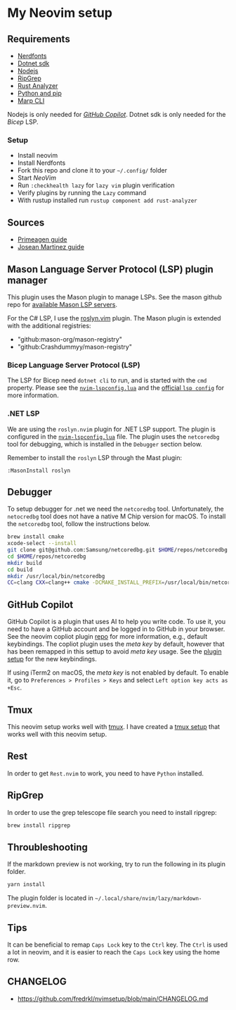 # My Neovim setup

## Requirements

- [Nerdfonts](https://www.nerdfonts.com/font-downloads)
- [Dotnet sdk](https://dotnet.microsoft.com/en-us/download/visual-studio-sdks)
- [Nodejs](https://nodejs.org/en/download/)
- [RipGrep](https://github.com/BurntSushi/ripgrep)
- [Rust Analyzer](https://rust-analyzer.github.io/manual.html)
- [Python and pip](https://www.python.org/downloads/)
- [Marp CLI](https://github.com/marp-team/marp-cli)

Nodejs is only needed for [_GitHub
Copilot_](https://github.com/features/copilot). Dotnet sdk is only needed for
the _Bicep_ LSP.

### Setup

- Install neovim
- Install Nerdfonts
- Fork this repo and clone it to your `~/.config/` folder
- Start _NeoVim_
- Run `:checkhealth lazy` for `lazy vim` plugin verification
- Verify plugins by running the `Lazy` command
- With rustup installed run `rustup component add rust-analyzer`

## Sources

- [Primeagen guide](https://www.youtube.com/watch?v=w7i4amO_zaE)
- [Josean Martinez guide](https://www.youtube.com/watch?v=6mxWayq-s9I)

## Mason Language Server Protocol (LSP) plugin manager

This plugin uses the Mason plugin to manage LSPs. See the mason github repo for
[available Mason LSP
servers](https://github.com/williamboman/mason-lspconfig.nvim?tab=readme-ov-file#available-lsp-servers).

For the C# LSP, I use the [roslyn.vim](https://github.com/seblyng/roslyn.nvim)
plugin. The Mason plugin is extended with the additional registries:

- "github:mason-org/mason-registry"
- "github:Crashdummyy/mason-registry"

### Bicep Language Server Protocol (LSP)

The LSP for Bicep need `dotnet cli` to run, and is started with the `cmd`
property.  Please see the
[`nvim-lspconfig.lua`](./lua/fredrkl/plugins/nvim-lspconfig.lua) and the
[official `lsp
config`](https://github.com/neovim/nvim-lspconfig/blob/master/lua/lspconfig/server_configurations/bicep.lua)
for more information.

### .NET LSP

We are using the `roslyn.nvim` plugin for .NET LSP support. The plugin is
configured in the
[`nvim-lspconfig.lua`](./lua/fredrkl/plugins/nvim-lspconfig.lua) file. The
plugin uses the `netcoredbg` tool for debugging, which is installed in the
`Debugger` section below.

Remember to install the `roslyn` LSP through the Mast plugin:

`:MasonInstall roslyn`

## Debugger

To setup debugger for .net we need the `netcoredbg` tool. Unfortunately, the
`netocredbg` tool does not have a native M Chip version for macOS. To install
the `netcoredbg` tool, follow the instructions below.

```bash
brew install cmake
xcode-select --install
git clone git@github.com:Samsung/netcoredbg.git $HOME/repos/netcoredbg
cd $HOME/repos/netcoredbg
mkdir build
cd build
mkdir /usr/local/bin/netcoredbg
CC=clang CXX=clang++ cmake -DCMAKE_INSTALL_PREFIX=/usr/local/bin/netcoredbg
```

## GitHub Copilot

GitHub Copilot is a plugin that uses AI to help you write code. To use it, you
need to have a GitHub account and be logged in to GitHub in your browser. See
the neovim copliot plugin [repo](https://github.com/zbirenbaum/copilot.lua) for
more information, e.g., default keybindings. The copliot plugin uses the _meta
key_ by default, however that has been remapped in this settup to avoid _meta
key_ usage. See the [plugin
setup](./lua/fredrkl/plugins/zbirenbaum-copilot.lua) for the new keybindings.

If using iTerm2 on macOS, the _meta key_ is not enabled by default. To enable
it, go to `Preferences > Profiles > Keys` and select `Left option key acts as
+Esc`.

## Tmux

This neovim setup works well with [tmux](https://github.com/tmux/tmux/wiki). I
have created a [tmux setup](https://github.com/fredrkl/tmux-conf) that works
well with this neovim setup.

## Rest

In order to get `Rest.nvim` to work, you need to have `Python` installed.

## RipGrep

In order to use the grep telescope file search you need to install ripgrep:

```bash
brew install ripgrep
```

## Throubleshooting

If the markdown preview is not working, try to run the following in its plugin folder.

```bash
yarn install
```

The plugin folder is located in `~/.local/share/nvim/lazy/markdown-preview.nvim`.

## Tips

It can be beneficial to remap `Caps Lock` key to the `Ctrl` key. The `Ctrl` is
used a lot in neovim, and it is easier to reach the `Caps Lock` key using the
home row.

## CHANGELOG

- <https://github.com/fredrkl/nvimsetup/blob/main/CHANGELOG.md>

